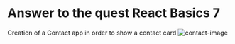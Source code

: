 # Answer to the quest React Basics 7

Creation of a Contact app in order to show a contact card
![contact-image](https://user-images.githubusercontent.com/64218310/112822608-73578680-9088-11eb-8b17-02c2ea9274aa.png)

